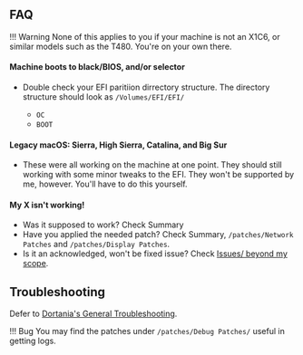 ## FAQ

!!! Warning
    None of this applies to you if your machine is not an X1C6, or similar models such as the T480. You're on your own there.


#### Machine boots to black/BIOS, and/or selector

- Double check your EFI paritiion dirrectory structure. The directory structure should look as `/Volumes/EFI/EFI/`
    
    - `OC`
    - `BOOT`

#### Legacy macOS: Sierra, High Sierra, Catalina, and Big Sur

- These were all working on the machine at one point. They should still working with some minor tweaks to the EFI. They won't be supported by me, however. You'll have to do this yourself.

#### My X isn't working!

- Was it supposed to work? Check Summary
- Have you applied the needed patch? Check Summary, `/patches/Network Patches` and `/patches/Display Patches`.
- Is it an acknowledged, won't be fixed issue? Check [Issues/ beyond my scope](https://github.com/tylernguyen/x1c6-hackintosh/issues?q=is%3Aissue+is%3Aclosed+label%3A%22beyond+my+scope+%28for+now%29%22).

## Troubleshooting
Defer to [Dortania's General Troubleshooting](https://dortania.github.io/OpenCore-Install-Guide/troubleshooting/troubleshooting.html).

!!! Bug
    You may find the patches under `/patches/Debug Patches/` useful in getting logs.
